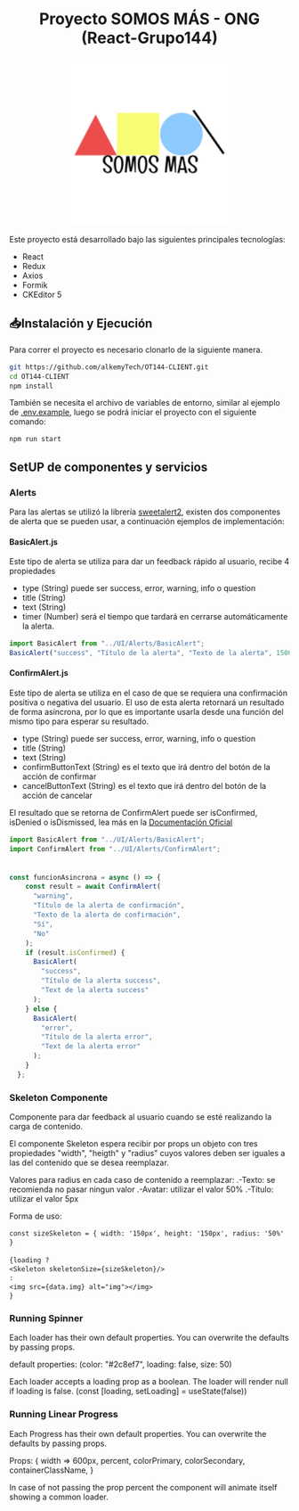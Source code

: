 <div align="center">
  <h1>Proyecto SOMOS MÁS - ONG (React-Grupo144)</h1>
  <img width="300px" src="https://raw.githubusercontent.com/alkemyTech/OT144-CLIENT/main/public/images/SomosMas.png"/>
 </div>

Este proyecto está desarrollado bajo las siguientes principales tecnologías:
- React
- Redux
- Axios
- Formik
- CKEditor 5

## 📥Instalación y Ejecución
Para correr el proyecto es necesario clonarlo de la siguiente manera.
```sh
git https://github.com/alkemyTech/OT144-CLIENT.git
cd OT144-CLIENT
npm install
```
También se necesita el archivo de variables de entorno, similar al ejemplo de [.env.example](https://github.com/alkemyTech/OT144-CLIENT/blob/master/.env.example), luego se podrá iniciar el proyecto con el siguiente comando:
```sh
npm run start
```

## SetUP de componentes y servicios
### Alerts
Para las alertas se utilizó la librería [sweetalert2](https://www.npmjs.com/package/sweetalert2), existen dos componentes de alerta que se pueden usar, a continuación ejemplos de implementación:
#### BasicAlert.js
Este tipo de alerta se utiliza para dar un feedback rápido al usuario, recibe 4 propiedades
+ type (String) puede ser success, error, warning, info o question
+ title (String)
+ text (String)
+ timer (Number) será el tiempo que tardará en cerrarse automáticamente la alerta.
```js
import BasicAlert from "../UI/Alerts/BasicAlert";
BasicAlert("success", "Título de la alerta", "Texto de la alerta", 1500)
```
#### ConfirmAlert.js
Este tipo de alerta se utiliza en el caso de que se requiera una confirmación positiva o negativa del usuario. El uso de esta alerta retornará un resultado de forma asíncrona, por lo que es importante usarla desde una función del mismo tipo para esperar su resultado.
+ type (String) puede ser success, error, warning, info o question
+ title (String)
+ text (String)
+ confirmButtonText (String) es el texto que irá dentro del botón de la acción de confirmar
+ cancelButtonText (String) es el texto que irá dentro del botón de la acción de cancelar

El resultado que se retorna de ConfirmAlert puede ser isConfirmed, isDenied o isDismissed, lea más en la [Documentación Oficial](https://sweetalert2.github.io/#handling-buttons)
```js
import BasicAlert from "../UI/Alerts/BasicAlert";
import ConfirmAlert from "../UI/Alerts/ConfirmAlert";


const funcionAsincrona = async () => {
    const result = await ConfirmAlert(
      "warning",
      "Título de la alerta de confirmación",
      "Texto de la alerta de confirmación",
      "Sí",
      "No"
    );
    if (result.isConfirmed) {
      BasicAlert(
        "success",
        "Título de la alerta success",
        "Text de la alerta success"
      );
    } else {
      BasicAlert(
        "error",
        "Título de la alerta error",
        "Text de la alerta error"
      );
    }
  };
```

### Skeleton Componente

Componente para dar feedback al usuario cuando se esté realizando la carga de contenido.

El componente Skeleton espera recibir por props un objeto con tres propiedades "width", "heigth" y "radius" cuyos valores deben ser iguales a las del contenido que se desea reemplazar.

Valores para radius en cada caso de contenido a reemplazar:
 .-Texto: se recomienda no pasar ningun valor
 .-Avatar: utilizar el valor 50%
 .-Título: utilizar el valor 5px

Forma de uso:

    const sizeSkeleton = { width: '150px', height: '150px', radius: '50%' }

    {loading ? 
    <Skeleton skeletonSize={sizeSkeleton}/>
    :
    <img src={data.img} alt="img"></img>
    }

### Running Spinner
Each loader has their own default properties. You can overwrite the defaults by passing props.

default properties:
(color: "#2c8ef7",
  loading: false,
  size: 50)

Each loader accepts a loading prop as a boolean. The loader will render null if loading is false.
(const [loading, setLoading] = useState(false))


### Running Linear Progress 
Each Progress has their own default properties. You can overwrite the defaults by passing props.

Props: {
  width => 600px,
  percent,
  colorPrimary,
  colorSecondary,
  containerClassName,
}

In case of not passing the prop percent the component will animate itself showing a common loader.

